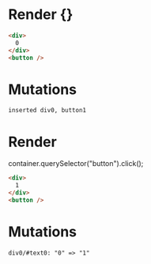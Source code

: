 # Render {}
```html
<div>
  0
</div>
<button />
```

# Mutations
```
inserted div0, button1
```


# Render 
container.querySelector("button").click();

```html
<div>
  1
</div>
<button />
```

# Mutations
```
div0/#text0: "0" => "1"
```
